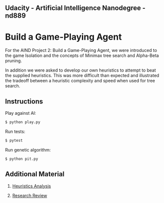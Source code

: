## Udacity - Artificial Intelligence Nanodegree - nd889

# Build a Game-Playing Agent

For the AIND Project 2: Build a Game-Playing Agent, we were introduced to the game Isolation and the concepts of Minimax tree search and Alpha-Beta pruning.

In addition we were asked to develop our own heuristics to attempt to beat the supplied heuristics. This was more difficult than expected and illustrated the tradeoff between a heuristic complexity and speed when used for tree search.

## Instructions

Play against AI:
```bash
$ python play.py
```

Run tests:
```bash
$ pytest
```

Run genetic algorithm:
```bash
$ python pit.py
```

## Additional Material

1. [Heuristics Analysis](heuristic_analysis.md)

2. [Research Review](research_review.md)

